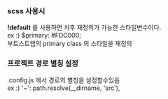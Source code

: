 ### scss 사용시
__!default__ 를 사용하면 차후 재정의가 가능한 스타일변수이다.<br>
ex :) $primary: #FDC000;<br>
부트스트랩의 primary class 의 스타일을 재정의<br>

### 프로젝트 경로 별칭 설정
.config.js 에서 경로의 별칭을 설정할수있음<br>
ex :) '~': path.resolve(__dirname, 'src'),<br>

